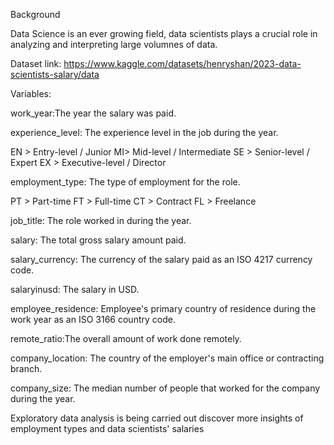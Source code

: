 Background

Data Science is an ever growing field, data scientists plays a crucial role in analyzing and interpreting large volumnes of data.

Dataset link: https://www.kaggle.com/datasets/henryshan/2023-data-scientists-salary/data

Variables:

work_year:The year the salary was paid.

experience_level: The experience level in the job during the year.

EN > Entry-level / Junior
MI> Mid-level / Intermediate
SE > Senior-level / Expert
EX > Executive-level / Director

employment_type: The type of employment for the role.

PT > Part-time
FT > Full-time
CT > Contract
FL > Freelance

job_title: The role worked in during the year.

salary: The total gross salary amount paid.

salary_currency: The currency of the salary paid as an ISO 4217 currency code.

salaryinusd: The salary in USD.

employee_residence: Employee's primary country of residence during the work year as an ISO 3166 country code.

remote_ratio:The overall amount of work done remotely.

company_location: The country of the employer's main office or contracting branch.

company_size: The median number of people that worked for the company during the year.

Exploratory data analysis is being carried out discover more insights of employment types and data scientists' salaries
